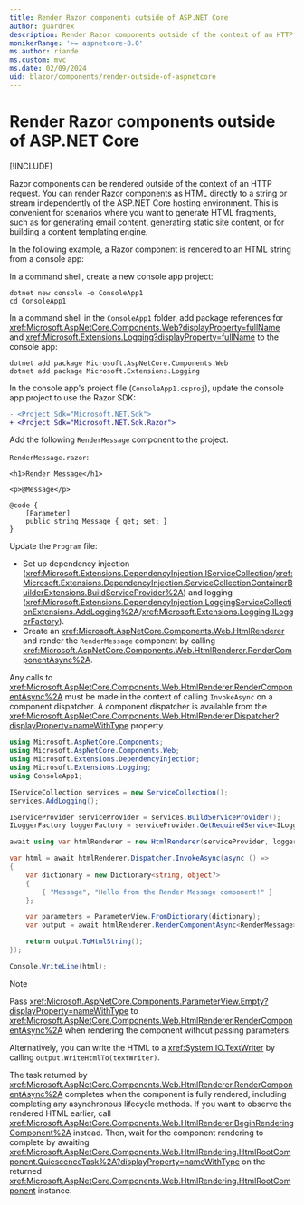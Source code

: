 ```yaml
---
title: Render Razor components outside of ASP.NET Core
author: guardrex
description: Render Razor components outside of the context of an HTTP request.
monikerRange: '>= aspnetcore-8.0'
ms.author: riande
ms.custom: mvc
ms.date: 02/09/2024
uid: blazor/components/render-outside-of-aspnetcore
---
```

# Render Razor components outside of ASP.NET Core

[!INCLUDE[](~/includes/not-latest-version.md)]

Razor components can be rendered outside of the context of an HTTP request. You can render Razor components as HTML directly to a string or stream independently of the ASP.NET Core hosting environment. This is convenient for scenarios where you want to generate HTML fragments, such as for generating email content, generating static site content, or for building a content templating engine.

In the following example, a Razor component is rendered to an HTML string from a console app:

In a command shell, create a new console app project:

```dotnetcli
dotnet new console -o ConsoleApp1
cd ConsoleApp1
```

In a command shell in the `ConsoleApp1` folder, add package references for <xref:Microsoft.AspNetCore.Components.Web?displayProperty=fullName> and <xref:Microsoft.Extensions.Logging?displayProperty=fullName> to the console app:

```dotnetcli
dotnet add package Microsoft.AspNetCore.Components.Web
dotnet add package Microsoft.Extensions.Logging
```

In the console app's project file (`ConsoleApp1.csproj`), update the console app project to use the Razor SDK:

```diff
- <Project Sdk="Microsoft.NET.Sdk">
+ <Project Sdk="Microsoft.NET.Sdk.Razor">
```

Add the following `RenderMessage` component to the project.

`RenderMessage.razor`:

```razor
<h1>Render Message</h1>

<p>@Message</p>

@code {
    [Parameter]
    public string Message { get; set; }
}
```

Update the `Program` file:

* Set up dependency injection (<xref:Microsoft.Extensions.DependencyInjection.IServiceCollection>/<xref:Microsoft.Extensions.DependencyInjection.ServiceCollectionContainerBuilderExtensions.BuildServiceProvider%2A>) and logging (<xref:Microsoft.Extensions.DependencyInjection.LoggingServiceCollectionExtensions.AddLogging%2A>/<xref:Microsoft.Extensions.Logging.ILoggerFactory>).
* Create an <xref:Microsoft.AspNetCore.Components.Web.HtmlRenderer> and render the `RenderMessage` component by calling <xref:Microsoft.AspNetCore.Components.Web.HtmlRenderer.RenderComponentAsync%2A>.

Any calls to <xref:Microsoft.AspNetCore.Components.Web.HtmlRenderer.RenderComponentAsync%2A> must be made in the context of calling `InvokeAsync` on a component dispatcher. A component dispatcher is available from the <xref:Microsoft.AspNetCore.Components.Web.HtmlRenderer.Dispatcher?displayProperty=nameWithType> property.

```csharp
using Microsoft.AspNetCore.Components;
using Microsoft.AspNetCore.Components.Web;
using Microsoft.Extensions.DependencyInjection;
using Microsoft.Extensions.Logging;
using ConsoleApp1;

IServiceCollection services = new ServiceCollection();
services.AddLogging();

IServiceProvider serviceProvider = services.BuildServiceProvider();
ILoggerFactory loggerFactory = serviceProvider.GetRequiredService<ILoggerFactory>();

await using var htmlRenderer = new HtmlRenderer(serviceProvider, loggerFactory);

var html = await htmlRenderer.Dispatcher.InvokeAsync(async () =>
{
    var dictionary = new Dictionary<string, object?>
    {
        { "Message", "Hello from the Render Message component!" }
    };

    var parameters = ParameterView.FromDictionary(dictionary);
    var output = await htmlRenderer.RenderComponentAsync<RenderMessage>(parameters);

    return output.ToHtmlString();
});

Console.WriteLine(html);
```

> [!NOTE]
> Pass <xref:Microsoft.AspNetCore.Components.ParameterView.Empty?displayProperty=nameWithType> to <xref:Microsoft.AspNetCore.Components.Web.HtmlRenderer.RenderComponentAsync%2A> when rendering the component without passing parameters.

Alternatively, you can write the HTML to a <xref:System.IO.TextWriter> by calling `output.WriteHtmlTo(textWriter)`.

The task returned by <xref:Microsoft.AspNetCore.Components.Web.HtmlRenderer.RenderComponentAsync%2A> completes when the component is fully rendered, including completing any asynchronous lifecycle methods. If you want to observe the rendered HTML earlier, call <xref:Microsoft.AspNetCore.Components.Web.HtmlRenderer.BeginRenderingComponent%2A> instead. Then, wait for the component rendering to complete by awaiting <xref:Microsoft.AspNetCore.Components.Web.HtmlRendering.HtmlRootComponent.QuiescenceTask%2A?displayProperty=nameWithType> on the returned <xref:Microsoft.AspNetCore.Components.Web.HtmlRendering.HtmlRootComponent> instance.
